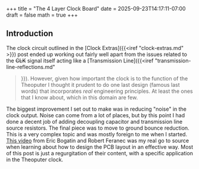+++
title = "The 4 Layer Clock Board"
date = 2025-09-23T14:17:11-07:00
draft = false
math = true
+++

## Introduction

The clock circuit outlined in the [Clock Extras]({{<iref
"clock-extras.md" >}}) post ended up working out fairly well apart
from the issues related to the ~~CLK~~ signal itself acting like a
[Transmission Line]({{<iref "transmission-line-reflections.md"
>}}). However, given how important the clock is to the function of the
Theoputer I thought it prudent to do one last design (famous last
words) that incorporates *real* engineering principles. At least the
ones that I know about, which in this domain are few.

The biggest improvement I set out to make was in reducing "noise" in
the clock output. Noise can come from a lot of places, but by this
point I had done a decent job of adding decoupling capacitor and
transmission line source resistors. The final piece was to move to
ground bounce reduction. This is a very complex topic and was mostly
foreign to me when I
started. [This video](https://www.youtube.com/watch?v=kdCJxdR7L_I)
from Eric Bogatin and Robert Feranec was my real go to source when
learning about how to design the PCB layout in an effective way. Most
of this post is just a regurgitation of their content, with a specific
application in the Theoputer clock.

<kicanvas-embed src="/pcb/Clock.V6-20250408.kicad_pcb" controls="full"></kicanvas-embed>
